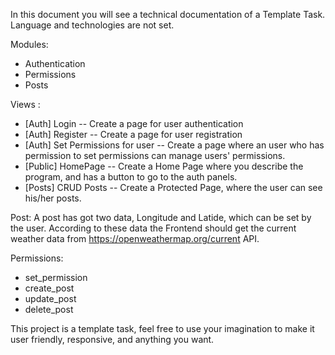 In this document you will see a technical documentation of a Template Task.
Language and technologies are not set.

Modules:
- Authentication
- Permissions
- Posts


Views : 
- [Auth] Login
-- Create a page for user authentication
- [Auth] Register
-- Create a page for user registration
- [Auth] Set Permissions for user
-- Create a page where an user who has permission to set permissions can manage users' permissions.
- [Public] HomePage
-- Create a Home Page where you describe the program, and has a button to go to the auth panels.
- [Posts] CRUD Posts
-- Create a Protected Page, where the user can see his/her posts.

Post:
A post has got two data, Longitude and Latide, which can be set by the user.
According to these data the Frontend should get the current weather data from https://openweathermap.org/current API.

Permissions:
- set_permission
- create_post
- update_post
- delete_post

This project is a template task, feel free to use your imagination to make it user friendly, responsive, and anything you want.